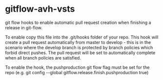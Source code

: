 # gitflow-avh-vsts
git flow hooks to enable automatic pull request creation when finishing a release in git-flow.

To enable copy this file into the .git/hooks folder of your repo.  This hook will create a pull request automatically from master to develop - this is in the scenario where the develop branch is protected by branch policies which forbid direct pushes.  The pull request will be set to automatically complete when all branch policies are satisfied.

To enable the hook, the pushproduction git flow flag must be set for the repo (e.g. git config --global gitflow.release.finish.pushproduction true)




